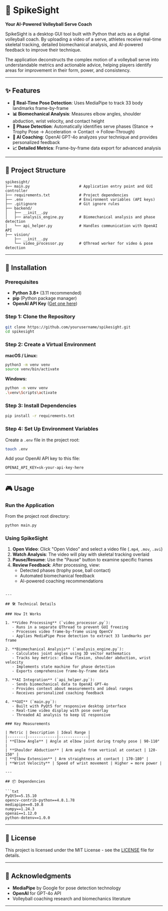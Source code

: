 # 🏐 SpikeSight

**Your AI-Powered Volleyball Serve Coach**

SpikeSight is a desktop GUI tool built with Python that acts as a digital volleyball coach. By uploading a video of a serve, athletes receive real-time skeletal tracking, detailed biomechanical analysis, and AI-powered feedback to improve their technique.

The application deconstructs the complex motion of a volleyball serve into understandable metrics and actionable advice, helping players identify areas for improvement in their form, power, and consistency.

---

## ✨ Features

- **🎥 Real-Time Pose Detection**: Uses MediaPipe to track 33 body landmarks frame-by-frame
- **📊 Biomechanical Analysis**: Measures elbow angles, shoulder abduction, wrist velocity, and contact height
- **🔄 Phase Detection**: Automatically identifies serve phases (Stance → Trophy Pose → Acceleration → Contact → Follow-Through)
- **🤖 AI Coaching**: OpenAI GPT-4o analyzes your technique and provides personalized feedback
- **📈 Detailed Metrics**: Frame-by-frame data export for advanced analysis

---

## 📁 Project Structure

```
spikesight/
├── main.py                      # Application entry point and GUI controller
├── requirements.txt             # Project dependencies
├── .env                         # Environment variables (API keys)
├── .gitignore                   # Git ignore rules
├── backend/
│   ├── __init__.py
│   ├── analysis_engine.py       # Biomechanical analysis and phase detection
│   └── api_helper.py            # Handles communication with OpenAI API
├── vision/
    ├── __init__.py
    └── video_processor.py       # QThread worker for video & pose detection

```
---

## 🚀 Installation

### Prerequisites

- **Python 3.8+** (3.11 recommended)
- **pip** (Python package manager)
- **OpenAI API Key** ([Get one here](https://platform.openai.com/api-keys))

### Step 1: Clone the Repository

```bash
git clone https://github.com/yourusername/spikesight.git
cd spikesight
```

### Step 2: Create a Virtual Environment

**macOS / Linux:**
```bash
python3 -m venv venv
source venv/bin/activate
```

**Windows:**
```bash
python -m venv venv
.\venv\Scripts\activate
```

### Step 3: Install Dependencies

```bash
pip install -r requirements.txt
```

### Step 4: Set Up Environment Variables

Create a `.env` file in the project root:

```bash
touch .env
```

Add your OpenAI API key to this file:

```env
OPENAI_API_KEY=sk-your-api-key-here
```
---

## 🎮 Usage

### Run the Application

From the project root directory:

```bash
python main.py
```

### Using SpikeSight

1. **Open Video**: Click "Open Video" and select a video file (`.mp4`, `.mov`, `.avi`)
2. **Watch Analysis**: The video will play with skeletal tracking overlaid
3. **Pause/Resume**: Use the "Pause" button to examine specific frames
4. **Review Feedback**: After processing, view:
   - Detected phases (trophy pose, ball contact)
   - Automated biomechanical feedback
   - AI-powered coaching recommendations
```

---

## 🛠️ Technical Details

### How It Works

1. **Video Processing** (`video_processor.py`):
   - Runs in a separate QThread to prevent GUI freezing
   - Processes video frame-by-frame using OpenCV
   - Applies MediaPipe Pose detection to extract 33 landmarks per frame

2. **Biomechanical Analysis** (`analysis_engine.py`):
   - Calculates joint angles using 3D vector mathematics
   - Tracks key metrics: elbow flexion, shoulder abduction, wrist velocity
   - Implements state machine for phase detection
   - Exports comprehensive frame-by-frame data

3. **AI Integration** (`api_helper.py`):
   - Sends biomechanical data to OpenAI GPT-4o
   - Provides context about measurements and ideal ranges
   - Receives personalized coaching feedback

4. **GUI** (`main.py`):
   - Built with PyQt5 for responsive desktop interface
   - Real-time video display with pose overlay
   - Threaded AI analysis to keep UI responsive

### Key Measurements

| Metric | Description | Ideal Range |
|--------|-------------|-------------|
| **Elbow Angle** | Angle at elbow joint during trophy pose | 90-110° |
| **Shoulder Abduction** | Arm angle from vertical at contact | 120-150° |
| **Elbow Extension** | Arm straightness at contact | 170-180° |
| **Wrist Velocity** | Speed of wrist movement | Higher = more power |

---

## 📦 Dependencies

```txt
PyQt5==5.15.10
opencv-contrib-python==4.8.1.78
mediapipe==0.10.8
numpy==1.24.3
openai==1.12.0
python-dotenv==1.0.0
```
---

## 📄 License

This project is licensed under the MIT License - see the [LICENSE](LICENSE) file for details.

---

## 🙏 Acknowledgments

- **MediaPipe** by Google for pose detection technology
- **OpenAI** for GPT-4o API
- Volleyball coaching research and biomechanics literature
---
